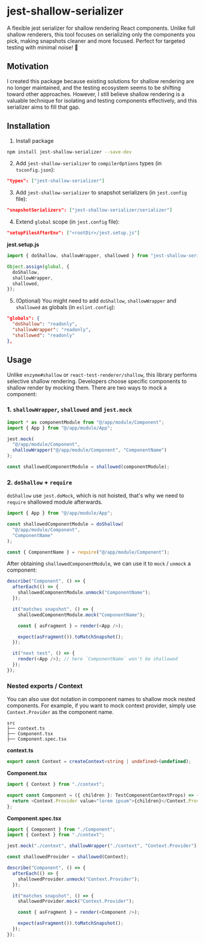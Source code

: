 # jest-shallow-serializer

A flexible jest serializer for shallow rendering React components. Unlike full shallow renderers, this tool focuses on serializing only the components you pick, making snapshots cleaner and more focused. Perfect for targeted testing with minimal noise! 🚀

## Motivation

I created this package because existing solutions for shallow rendering are no longer maintained, and the testing ecosystem seems to be shifting toward other approaches. However, I still believe shallow rendering is a valuable technique for isolating and testing components effectively, and this serializer aims to fill that gap.

## Installation

1. Install package

```bash
npm install jest-shallow-serializer --save-dev
```

2. Add `jest-shallow-serializer` to `compilerOptions` types (in `tsconfig.json`):

```json
"types": ["jest-shallow-serializer"]
```

3. Add `jest-shallow-serializer` to snapshot serializers (in `jest.config` file):

```json
"snapshotSerializers": ["jest-shallow-serializer/serializer"]
```

4. Extend `global` scope (in `jest.config` file):

```json
"setupFilesAfterEnv": ["<rootDir>/jest.setup.js"]
```

**jest.setup.js**

```typescript
import { doShallow, shallowWrapper, shallowed } from "jest-shallow-serializer";

Object.assign(global, {
  doShallow,
  shallowWrapper,
  shallowed,
});
```

5. (Optional) You might need to add `doShallow`, `shallowWrapper` and `shallowed` as globals (in `eslint.config`):

```json
"globals": {
  "doShallow": "readonly",
  "shallowWrapper": "readonly",
  "shallowed": "readonly"
},
```

## Usage

Unlike `enzyme#shallow` or `react-test-renderer/shallow`, this library performs selective shallow rendering. Developers choose specific components to shallow render by mocking them. There are two ways to mock a component:

### 1. `shallowWrapper`, `shallowed` and `jest.mock`

```typescript
import * as componentModule from "@/app/module/Component";
import { App } from "@/app/module/App";

jest.mock(
  "@/app/module/Component",
  shallowWrapper("@/app/module/Component", "ComponentName")
);

const shallowedComponentModule = shallowed(componentModule);
```

### 2. `doShallow` + `require`

`doShallow` use `jest.doMock`, which is not hoisted, that's why we need to `require` shallowed module afterwards.

```typescript
import { App } from "@/app/module/App";

const shallowedComponentModule = doShallow(
  "@/app/module/Component",
  "ComponentName"
);

const { ComponentName } = require("@/app/module/Component");
```

After obtaining `shallowedComponentModule`, we can use it to `mock` / `unmock` a component:

```typescript
describe("Component", () => {
  afterEach(() => {
    shallowedComponentModule.unmock("ComponentName");
  });

  it("matches snapshot", () => {
    shallowedComponentModule.mock("ComponentName");

    const { asFragment } = render(<App />);

    expect(asFragment()).toMatchSnapshot();
  });

  it("next test", () => {
    render(<App />); // here `ComponentName` won't be shallowed
  });
});
```

### Nested exports / Context

You can also use dot notation in component names to shallow mock nested components. For example, if you want to mock context provider, simply use `Context.Provider` as the component name.

```
src
├── context.ts
├── Component.tsx
├── Component.spec.tsx
```

**context.ts**

```typescript
export const Context = createContext<string | undefined>(undefined);
```

**Component.tsx**

```typescript
import { Context } from "./context";

export const Component = ({ children }: TestComponentContextProps) => {
  return <Context.Provider value="lorem ipsum">{children}</Context.Provider>;
};
```

**Component.spec.tsx**

```typescript
import { Component } from "./Component";
import { Context } from "./context";

jest.mock("./context", shallowWrapper("./context", "Context.Provider"));

const shallowedProvider = shallowed(Context);

describe("Component", () => {
  afterEach(() => {
    shallowedProvider.unmock("Context.Provider");
  });

  it("matches snapshot", () => {
    shallowedProvider.mock("Context.Provider");

    const { asFragment } = render(<Component />);

    expect(asFragment()).toMatchSnapshot();
  });
});
```
